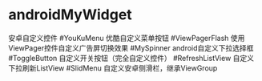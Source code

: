 # androidMyWidget
安卓自定义控件
#YouKuMenu
优酷自定义菜单按钮
#ViewPagerFlash
使用ViewPager控件自定义广告屏切换效果
#MySpinner
android自定义下拉选择框
#ToggleButton
自定义开关按钮（完全自定义控件）
#RefreshListView
自定义下拉刷新ListView
#SlidMenu
自定义安卓侧滑栏，继承ViewGroup
